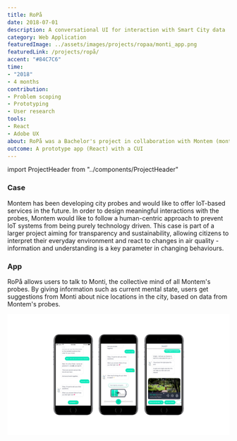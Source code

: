 ```yaml
---
title: RoPå
date: 2018-07-01
description: A conversational UI for interaction with Smart City data
category: Web Application
featuredImage: ../assets/images/projects/ropaa/monti_app.png
featuredLink: /projects/ropå/
accent: "#84C7C6"
time: 
- "2018"
- 4 months
contribution: 
- Problem scoping
- Prototyping
- User research
tools: 
- React
- Adobe UX
about: RoPå was a Bachelor's project in collaboration with Montem (montem.io). In this project we proposed a solution for increasing awareness of the city environment through interaction with data collected from Montem's Smart City probe network.
outcome: A prototype app (React) with a CUI
---
```

import ProjectHeader from "../components/ProjectHeader"

<ProjectHeader project={props.pageContext.frontmatter} />

### Case

Montem has been developing city probes and would like to offer IoT-based services in the future. In order to design meaningful interactions with the probes, Montem would like to follow a human-centric approach to prevent IoT systems from being purely technology driven. This case is part of a larger project aiming for transparency and sustainability, allowing citizens to interpret their everyday environment and react to changes in air quality - information and understanding is a key parameter in changing behaviours.

### App

RoPå allows users to talk to Monti, the collective mind of all Montem's probes. By giving information such as current mental state, users get suggestions from Monti about nice locations in the city, based on data from Montem's probes.

![](../assets/images/projects/ropaa/monti_app.png)
